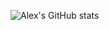 ![Alex's GitHub stats](https://github-readme-stats.vercel.app/api?username=alexperez52&count_private=true&theme=radical&show_icons=true)
